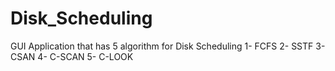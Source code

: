 # Disk_Scheduling
GUI Application that has 5 algorithm for Disk Scheduling
1- FCFS
2- SSTF
3- CSAN
4- C-SCAN
5- C-LOOK
